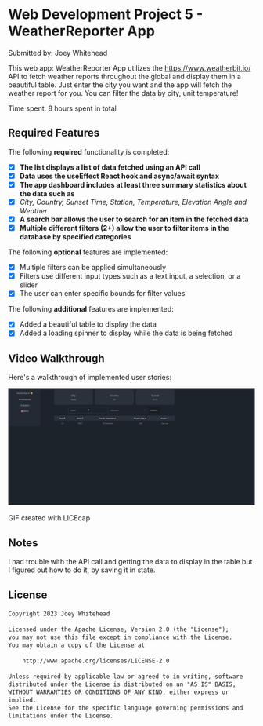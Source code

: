 # Web Development Project 5 - WeatherReporter App

Submitted by: Joey Whitehead

This web app: WeatherReporter App utilizes the https://www.weatherbit.io/ API to fetch weather reports throughout the global and display them in a beautiful table. Just enter the city you want and the app will fetch the weather report for you. You can filter the data by city, unit temperature!

Time spent: 8 hours spent in total

## Required Features

The following **required** functionality is completed:

- [x] **The list displays a list of data fetched using an API call**
- [x] **Data uses the useEffect React hook and async/await syntax**
- [x] **The app dashboard includes at least three summary statistics about the data such as**
- [x] _City, Country, Sunset Time, Station, Temperature, Elevation Angle and Weather_
- [x] **A search bar allows the user to search for an item in the fetched data**
- [x] **Multiple different filters (2+) allow the user to filter items in the database by specified categories**

The following **optional** features are implemented:

- [x] Multiple filters can be applied simultaneously
- [x] Filters use different input types such as a text input, a selection, or a slider
- [x] The user can enter specific bounds for filter values

The following **additional** features are implemented:

- [x] Added a beautiful table to display the data
- [x] Added a loading spinner to display while the data is being fetched

## Video Walkthrough

Here's a walkthrough of implemented user stories:

<img src='./public/project5.gif' title='Video Walkthrough' width='' alt='Video Walkthrough' />

GIF created with LICEcap

## Notes

I had trouble with the API call and getting the data to display in the table but I figured out how to do it, by saving it in state.

## License

    Copyright 2023 Joey Whitehead

    Licensed under the Apache License, Version 2.0 (the "License");
    you may not use this file except in compliance with the License.
    You may obtain a copy of the License at

        http://www.apache.org/licenses/LICENSE-2.0

    Unless required by applicable law or agreed to in writing, software
    distributed under the License is distributed on an "AS IS" BASIS,
    WITHOUT WARRANTIES OR CONDITIONS OF ANY KIND, either express or implied.
    See the License for the specific language governing permissions and
    limitations under the License.
